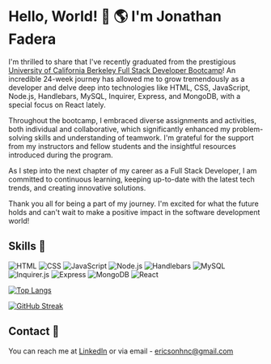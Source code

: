# Hello, World! 👋 🌎 I'm Jonathan Fadera

I'm thrilled to share that I've recently graduated from the prestigious [University of California Berkeley Full Stack Developer Bootcamp](https://bootcamp.berkeley.edu/coding/)! An incredible 24-week journey has allowed me to grow tremendously as a developer and delve deep into technologies like HTML, CSS, JavaScript, Node.js, Handlebars, MySQL, Inquirer, Express, and MongoDB, with a special focus on React lately.

Throughout the bootcamp, I embraced diverse assignments and activities, both individual and collaborative, which significantly enhanced my problem-solving skills and understanding of teamwork. I'm grateful for the support from my instructors and fellow students and the insightful resources introduced during the program.

As I step into the next chapter of my career as a Full Stack Developer, I am committed to continuous learning, keeping up-to-date with the latest tech trends, and creating innovative solutions.

Thank you all for being a part of my journey. I'm excited for what the future holds and can't wait to make a positive impact in the software development world!

## Skills 🚀

![HTML](https://img.shields.io/badge/HTML-E34F26?style=for-the-badge&logo=html5&logoColor=white)
![CSS](https://img.shields.io/badge/CSS-1572B6?style=for-the-badge&logo=css3&logoColor=white)
![JavaScript](https://img.shields.io/badge/JavaScript-F7DF1E?style=for-the-badge&logo=javascript&logoColor=black)
![Node.js](https://img.shields.io/badge/Node.js-43853D?style=for-the-badge&logo=node-dot-js&logoColor=white)
![Handlebars](https://img.shields.io/badge/Handlebars-f0772b?style=for-the-badge&logo=handlebars&logoColor=white)
![MySQL](https://img.shields.io/badge/MySQL-4479A1?style=for-the-badge&logo=mysql&logoColor=white)
![Inquirer.js](https://img.shields.io/badge/Inquirer.js-6600FF?style=for-the-badge)
![Express](https://img.shields.io/badge/Express-000000?style=for-the-badge&logo=express&logoColor=white)
![MongoDB](https://img.shields.io/badge/MongoDB-4EA94B?style=for-the-badge&logo=mongodb&logoColor=white)
![React](https://img.shields.io/badge/React-20232A?style=for-the-badge&logo=react&logoColor=61DAFB)

[![Top Langs](https://github-readme-stats.vercel.app/api/top-langs/?username=JonathanFadera&layout=compact)](https://github.com/anuraghazra/github-readme-stats)

[![GitHub Streak](https://github-readme-streak-stats.herokuapp.com/?user=JonathanFadera)](https://git.io/streak-stats)

## Contact 📧

You can reach me at [LinkedIn](www.linkedin.com/in/jonathan-fadera-b92a9627b) or via email - ericsonhnc@gmail.com
